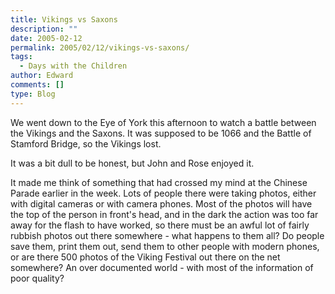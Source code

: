 ```yaml
---
title: Vikings vs Saxons
description: ""
date: 2005-02-12
permalink: 2005/02/12/vikings-vs-saxons/
tags:
  - Days with the Children
author: Edward
comments: []
type: Blog
---
```


We went down to the Eye of York this afternoon to watch a battle between
the Vikings and the Saxons. It was supposed to be 1066 and the Battle of
Stamford Bridge, so the Vikings lost.

It was a bit dull to be honest, but John and Rose enjoyed it.

It made me think of something that had crossed my mind at the Chinese
Parade earlier in the week. Lots of people there were taking photos,
either with digital cameras or with camera phones. Most of the photos
will have the top of the person in front\'s head, and in the dark the
action was too far away for the flash to have worked, so there must be
an awful lot of fairly rubbish photos out there somewhere - what happens
to them all? Do people save them, print them out, send them to other
people with modern phones, or are there 500 photos of the Viking
Festival out there on the net somewhere? An over documented world - with
most of the information of poor quality?

